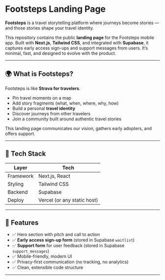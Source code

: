 # Footsteps Landing Page

**Footsteps** is a travel storytelling platform where journeys become stories — and those stories shape your travel identity.

This repository contains the public **landing page** for the Footsteps mobile app. Built with **Next.js**, **Tailwind CSS**, and integrated with **Supabase**, it captures early access sign-ups and support messages from users. It’s minimal, fast, and designed to evolve with the product.

---

## 🌍 What is Footsteps?

Footsteps is like **Strava for travelers**.

- Pin travel moments on a map
- Add story fragments (what, when, where, why, how)
- Build a personal **travel identity**
- Discover journeys from other travelers
- Join a community built around authentic travel stories

This landing page communicates our vision, gathers early adopters, and offers support.

---

## 🧩 Tech Stack

| Layer | Tech |
|-----------|-----------------|
| Framework | Next.js, React |
| Styling | Tailwind CSS |
| Backend | Supabase |
| Deploy | Vercel (or any static host) |

---

## 🚀 Features

- ✅ Hero section with pitch and call to action
- ✅ **Early access sign-up form** (stored in Supabase `waitlist`)
- ✅ **Support form** for user feedback (stored in Supabase `support_messages`)
- ✅ Mobile-friendly, modern UI
- ✅ Privacy-first communication (no tracking, no analytics)
- ✅ Clean, extensible code structure

---
